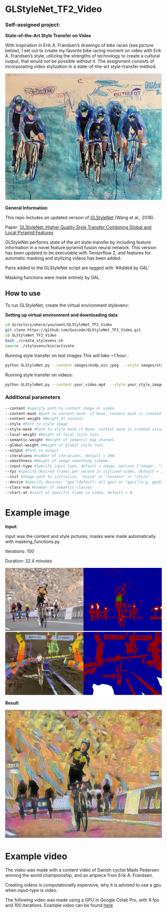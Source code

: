 # GLStyleNet_TF2_Video

### Self-assigned project: 

__State-of-the-Art Style Transfer on Video__

With inspiration in Erik A. Frandsen’s drawings of bike races (see picture below), I set out to create my favorite bike racing moment on video with Erik A. Frandsen’s style, utilizing the strengths of technology to create a cultural output, that would not be possible without it. The assignment consists of incorporating video stylization in a state-of-the-art style-transfer method.  
<p align="center">
 <a href="https://github.com/GLStyleNet_TF2_Video">
     <img src="/readme_images/nyere.jpg" alt="Logo" width="540" height="405">
 </a>
</p>


__General Information__

This repo includes an updated version of [GLStyleNet](https://github.com/EndyWon/GLStyleNet) (Wang et al., 2018).

Paper: [GLStyleNet: Higher Quality Style Transfer Combining Global and Local Pyramid Features](https://arxiv.org/abs/1811.07260)

GLStyleNet performs state of the art style-transfer by including feature information in a novel feature pyramid fusion neural network. This version has been updated to be executable with Tensorflow 2, and features for automatic masking and stylizing videos has been added.

Parts added to the GLStyleNet script are tagged with ‘#Added by GAL’

Masking functions were made entirely by GAL.

## How to use

To run GLStyleNet, create the virtual environment stylevenv:

__Setting up virtual environment and downloading data__
```bash
cd directory/where/you/want/GLStyleNet_TF2_Video
git clone https://github.com/Guscode/GLStyleNet_TF2_Video.git
cd GLStyleNet_TF2_Video
bash ./create_stylevenv.sh
source ./stylevenv/bin/activate
```

Running style transfer on test images *This will take ~1 hour* :
```bash
python GLStyleNet.py --content images/mvdp_win.jpeg  --style images/style.png 
```

Running style transfer on videos:
```bash
python GLStyleNet.py --content your_video.mp4  --style your_style_image.png --input-type video --fps 12
```

### Additional parameters
 

```bash
--content #specify path to content image or video
--content-mask #path to content-mask. if None, content mask is created using masking_functions.py
--content-weight #Weight of content
--style #Path to style image
--style-mask #Path to style mask,if None, content mask is created using masking_functions.py
--local-weight #Weight of local style loss.
--semantic-weight #Weight of semantic map channel.
--global-weight #Weight of global style loss.
--output #Path to output
--iterations #number of iterations, default = 100.
--smoothness #Weight of image smoothing scheme.
--input-type #Specify input type, default = image, options ["image", "video"]
--fps #specify desired frames per second in stylized video, default = 12
--init #Image path to initialize, "noise" or "content" or "style".
--device #Specify devices: "gpu"(default: all gpu) or "gpui"(e.g. gpu0) or "cpu" 
--class-num #number of semantic classes
--start-at #start at specific frame in video, default = 0.
```

# Example image

__Input:__ 

input was the content and style pictures, masks were made automatically with masking_functions.py

Iterations: 100

Duration: 32.4 minutes

<a href="https://github.com/GLStyleNet_TF2_Video">
    <img src="/readme_images/masked_content.png" alt="Logo" width="540" height="202">
</a>

<a href="https://github.com/GLStyleNet_TF2_Video">
    <img src="/readme_images/masked_style.png" alt="Logo" width="540" height="202">
</a>


__Result__

<a href="https://github.com/GLStyleNet_TF2_Video">
    <img src="/readme_images/jonas_stylized.jpg" alt="Logo" width="620" height="410">
</a>


# Example video 


The video was made with a content video of Danish cyclist Mads Pedersen winning the world championship, and an artpiece from Erik A. Frandsen.

Creating videos is computationally expensive, why it is advised to use a gpu when input-type is video.

The following video was made using a GPU in Google Colab Pro, with 9 fps and 100 iterations.
Example video can be found [here](https://youtu.be/-6RMt8IbuNE)


